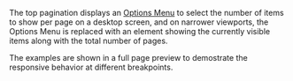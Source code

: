 The top pagination displays an [Options Menu](/components/OptionsMenu/examples/) to select the number of items to show per page on a desktop screen, and on narrower viewports, the Options Menu is replaced with an element showing the currently visible items along with the total number of pages.

The examples are shown in a full page preview to demostrate the responsive behavior at different breakpoints.